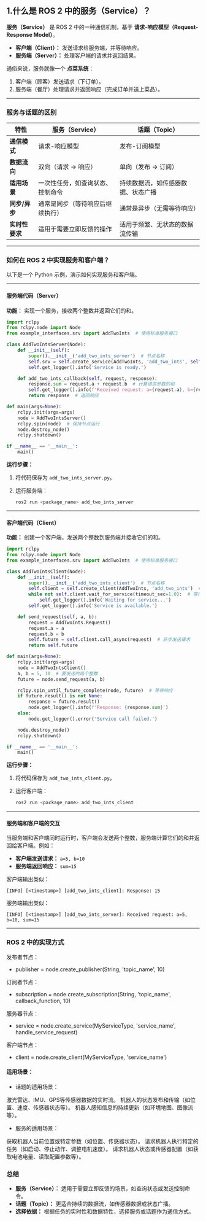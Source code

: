 ## 1.**什么是 ROS 2 中的服务（Service）？**

**服务（Service）** 是 ROS 2 中的一种通信机制，基于 **请求-响应模型（Request-Response Model）**。

- **客户端（Client）：** 发送请求给服务端，并等待响应。
- **服务端（Server）：** 处理客户端的请求并返回结果。

通俗来说，服务就像一个 **点菜系统**：

1. 客户端（顾客）发送请求（下订单）。
2. 服务端（餐厅）处理请求并返回响应（完成订单并送上菜品）。

------

### **服务与话题的区别**

| 特性           | 服务（Service）                  | 话题（Topic）                      |
| -------------- | -------------------------------- | ---------------------------------- |
| **通信模式**   | 请求-响应模型                    | 发布-订阅模型                      |
| **数据流向**   | 双向（请求 -> 响应）             | 单向（发布 -> 订阅）               |
| **适用场景**   | 一次性任务，如查询状态、控制命令 | 持续数据流，如传感器数据、状态广播 |
| **同步/异步**  | 通常是同步（等待响应后继续执行） | 通常是异步（无需等待响应）         |
| **实时性要求** | 适用于需要立即反馈的操作         | 适用于频繁、无状态的数据流传输     |

------

### **如何在 ROS 2 中实现服务和客户端？**

以下是一个 Python 示例，演示如何实现服务和客户端。

------

#### **服务端代码（Server）**

**功能：** 实现一个服务，接收两个整数并返回它们的和。

```python
import rclpy
from rclpy.node import Node
from example_interfaces.srv import AddTwoInts  # 使用标准服务接口

class AddTwoIntsServer(Node):
    def __init__(self):
        super().__init__('add_two_ints_server')  # 节点名称
        self.srv = self.create_service(AddTwoInts, 'add_two_ints', self.add_two_ints_callback)  # 创建服务
        self.get_logger().info('Service is ready.')

    def add_two_ints_callback(self, request, response):
        response.sum = request.a + request.b  # 计算请求参数的和
        self.get_logger().info(f'Received request: a={request.a}, b={request.b}, sum={response.sum}')
        return response  # 返回响应

def main(args=None):
    rclpy.init(args=args)
    node = AddTwoIntsServer()
    rclpy.spin(node)  # 保持节点运行
    node.destroy_node()
    rclpy.shutdown()

if __name__ == '__main__':
    main()
```

**运行步骤：**

1. 将代码保存为 `add_two_ints_server.py`。

2. 运行服务端：

   ```bash
   ros2 run <package_name> add_two_ints_server
   ```

------

#### **客户端代码（Client）**

**功能：** 创建一个客户端，发送两个整数到服务端并接收它们的和。

```python
import rclpy
from rclpy.node import Node
from example_interfaces.srv import AddTwoInts  # 使用标准服务接口

class AddTwoIntsClient(Node):
    def __init__(self):
        super().__init__('add_two_ints_client')  # 节点名称
        self.client = self.create_client(AddTwoInts, 'add_two_ints')  # 创建客户端
        while not self.client.wait_for_service(timeout_sec=1.0):  # 等待服务可用
            self.get_logger().info('Waiting for service...')
        self.get_logger().info('Service is available.')

    def send_request(self, a, b):
        request = AddTwoInts.Request()
        request.a = a
        request.b = b
        self.future = self.client.call_async(request)  # 异步发送请求
        return self.future

def main(args=None):
    rclpy.init(args=args)
    node = AddTwoIntsClient()
    a, b = 5, 10  # 要发送的两个整数
    future = node.send_request(a, b)

    rclpy.spin_until_future_complete(node, future)  # 等待响应
    if future.result() is not None:
        response = future.result()
        node.get_logger().info(f'Response: {response.sum}')
    else:
        node.get_logger().error('Service call failed.')

    node.destroy_node()
    rclpy.shutdown()

if __name__ == '__main__':
    main()
```

**运行步骤：**

1. 将代码保存为 `add_two_ints_client.py`。

2. 运行客户端：

   ```bash
   ros2 run <package_name> add_two_ints_client
   ```

------

#### **服务端和客户端的交互**

当服务端和客户端同时运行时，客户端会发送两个整数，服务端计算它们的和并返回给客户端。例如：

- **客户端发送请求：** `a=5, b=10`
- **服务端返回响应：** `sum=15`

客户端输出类似：

```
[INFO] [<timestamp>] [add_two_ints_client]: Response: 15
```

服务端输出类似：

```
[INFO] [<timestamp>] [add_two_ints_server]: Received request: a=5, b=10, sum=15
```

------



### ROS 2 中的实现方式

发布者节点：

- publisher = node.create_publisher(String, 'topic_name', 10)

订阅者节点：

- subscription = node.create_subscription(String, 'topic_name', callback_function, 10)

服务器节点：

- service = node.create_service(MyServiceType, 'service_name', handle_service_request) 

客户端节点：

- client = node.create_client(MyServiceType, 'service_name')

#### 适用场景：

- 话题的适用场景：

激光雷达、IMU、GPS等传感器数据的实时流。
机器人的状态发布和传输（如位置、速度、传感器状态等）。
机器人感知信息的持续更新（如环境地图、图像流等）。

- 服务的适用场景：

获取机器人当前位置或特定参数（如位置、传感器状态）。
请求机器人执行特定的任务（如启动、停止动作、调整电机速度）。
请求机器人状态或传感器配置（如获取电池电量、读取配置参数等）。

### **总结**

- **服务（Service）：** 适用于需要立即反馈的场景，如查询状态或发送控制命令。
- **话题（Topic）：** 更适合持续的数据流，如传感器数据或状态广播。
- **选择依据：** 根据任务的实时性和数据特性，选择服务或话题作为通信方式。







